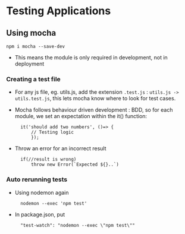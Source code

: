 # Testing Applications

## Using mocha
	npm i mocha --save-dev
- This means the module is only required in development, not in deployment

### Creating a test file
- For any js file, eg. utils.js, add the extension `.test.js` : `utils.js -> utils.test.js`, this lets mocha know where to look for test cases.

- Mocha follows behaviour driven development : BDD, so for each module, we set an expectation within the it() function:
	
		it('should add two numbers', ()=> {
			// Testing logic
			});
- Throw an error for an incorrect result
		
		if(//result is wrong)
			throw new Error(`Expected ${}..`)

### Auto rerunning tests
- Using nodemon again
		
		nodemon --exec 'npm test'
- In package.json, put
		
		"test-watch": "nodemon --exec \"npm test\""